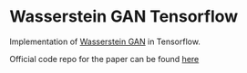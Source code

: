 # Wasserstein GAN Tensorflow
Implementation of [Wasserstein GAN](https://arxiv.org/abs/1701.07875) in Tensorflow.

Official code repo for the paper can be found [here](https://github.com/martinarjovsky/WassersteinGAN)




